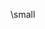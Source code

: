 <!-- Copyright (C) 2023  Kevin Sandom -->
<!-- Make the text small from now on. Best used in a block or column. -->
<!-- Read more: https://www.overleaf.com/learn/latex/Font_sizes%2C_families%2C_and_styles -->
\small
